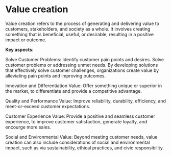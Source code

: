 # Value creation

Value creation refers to the process of generating and delivering value to customers, stakeholders, and society as a whole. It involves creating something that is beneficial, useful, or desirable, resulting in a positive impact or outcome.

**Key aspects**:

Solve Customer Problems: Identify customer pain points and desires. Solve customer problems or addressing unmet needs. By developing solutions that effectively solve customer challenges, organizations create value by alleviating pain points and improving outcomes.

Innovation and Differentiation Value: Offer something unique or superior in the market, to differentiate and provide a competitive advantage.

Quality and Performance Value: Improve reliability, durability, efficiency, and meet-or-exceed customer expectations.

Customer Experience Value: Provide a positive and seamless customer experience, to improve customer satisfaction, generate loyalty, and encourge more sales.

Social and Environmental Value: Beyond meeting customer needs, value creation can also include considerations of social and environmental impact, such as via sustainability, ethical practices, and civic responsibility.


